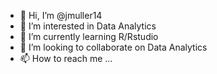 - 👋 Hi, I’m @jmuller14
- 👀 I’m interested in Data Analytics
- 🌱 I’m currently learning R/Rstudio
- 💞️ I’m looking to collaborate on Data Analytics
- 📫 How to reach me ...

<!---
jmuller14/jmuller14 is a ✨ special ✨ repository because its `README.md` (this file) appears on your GitHub profile.
You can click the Preview link to take a look at your changes.
--->
